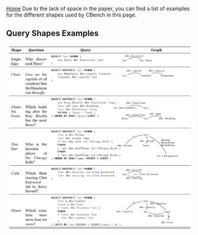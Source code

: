 [Home](https://github.com/aelroby/CBench/)
Due to the lack of space in the paper, you can find a list of examples for the different shapes used by CBench in this page.
## Query Shapes Examples
![Image of Shapes](../images/shapes.PNG)

